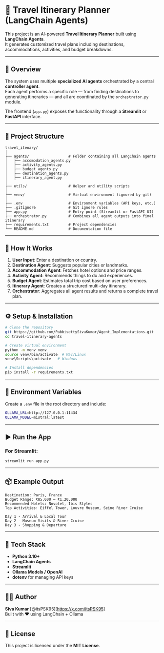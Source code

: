 # 🧳 Travel Itinerary Planner (LangChain Agents)

This project is an AI-powered **Travel Itinerary Planner** built using **LangChain Agents**.  
It generates customized travel plans including destinations, accommodations, activities, and budget breakdowns.

---

## 🚀 Overview

The system uses multiple **specialized AI agents** orchestrated by a central **controller agent**.  
Each agent performs a specific role — from finding destinations to generating itineraries — and all are coordinated by the `orchestrator.py` module.

The frontend (`app.py`) exposes the functionality through a **Streamlit** or **FastAPI** interface.

---

## 🧩 Project Structure

```
travel_itenary/
│
├── agents/                  # Folder containing all LangChain agents
│   ├── accomodation_agents.py
│   ├── activity_agents.py
│   ├── budget_agents.py
│   ├── destination_agents.py
│   ├── itinerary_agent.py
│
├── utils/                   # Helper and utility scripts
│
├── venv/                    # Virtual environment (ignored by git)
│
├── .env                     # Environment variables (API keys, etc.)
├── .gitignore               # Git ignore rules
├── app.py                   # Entry point (Streamlit or FastAPI UI)
├── orchestrator.py          # Combines all agent outputs into final itinerary
├── requirements.txt         # Project dependencies
└── README.md                # Documentation file
```

---

## 🧠 How It Works

1. **User Input**: Enter a destination or country.
2. **Destination Agent**: Suggests popular cities or landmarks.
3. **Accommodation Agent**: Fetches hotel options and price ranges.
4. **Activity Agent**: Recommends things to do and experiences.
5. **Budget Agent**: Estimates total trip cost based on user preferences.
6. **Itinerary Agent**: Creates a structured multi-day itinerary.
7. **Orchestrator**: Aggregates all agent results and returns a complete travel plan.

---

## ⚙️ Setup & Installation

```bash
# Clone the repository
git https://github.com/PabbisettySivaKumar/Agent_Implementations.git
cd travel-itinerary-agents

# Create virtual environment
python -m venv venv
source venv/bin/activate  # Mac/Linux
venv\Scripts\activate   # Windows

# Install dependencies
pip install -r requirements.txt
```

---

## 🧾 Environment Variables

Create a `.env` file in the root directory and include:

```bash
OLLAMA_URL=http://127.0.0.1:11434
OLLAMA_MODEL=mistral:latest
```

---

## ▶️ Run the App

### For **Streamlit**:
```bash
streamlit run app.py
```

---

## 📦 Example Output

```
Destination: Paris, France
Budget Range: ₹85,000 – ₹1,20,000
Recommended Hotels: Novotel, Ibis Styles
Top Activities: Eiffel Tower, Louvre Museum, Seine River Cruise

Day 1 - Arrival & Local Tour
Day 2 - Museum Visits & River Cruise
Day 3 - Shopping & Departure
```

---

## 🧰 Tech Stack

- **Python 3.10+**
- **LangChain Agents**
- **Streamlit**
- **Ollama Models / OpenAI**
- **dotenv** for managing API keys

---

## 🧑‍💻 Author

**Siva Kumar** [@itsPSK95][https://x.com/itsPSK95]  
Built with ❤️ using LangChain + Ollama

---

## 📝 License

This project is licensed under the **MIT License**.

